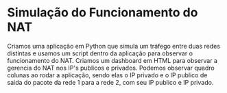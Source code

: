 # Simulação do Funcionamento do NAT
Criamos uma aplicação em Python que simula um tráfego entre duas redes distintas e usamos um script dentro da aplicação para observar o funcionamento do NAT. Criamos um dashboard em HTML para observar a gerencia do NAT nos IP's publicos e privados. Podemos observar quadro colunas ao rodar a aplicação, sendo elas o IP privado e o IP publico de saida do pacote da rede 1 para a rede 2, com seu IP publico e IP privado.
